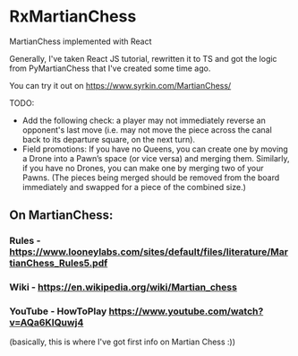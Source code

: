 # RxMartianChess
MartianChess implemented with React

Generally, I've taken React JS tutorial, rewritten it to TS and got the logic from PyMartianChess that I've created some time ago.

You can try it out on https://www.syrkin.com/MartianChess/

TODO:
- Add the following check: 
a player may not immediately reverse an opponent's last move (i.e. may not move the piece across the canal back to its departure square, on the next turn).
- Field promotions:
If you have no Queens, you can create one by moving a Drone into a Pawn’s space (or vice versa) and merging them. Similarly, if you have no Drones, you can make one by merging two of
your Pawns. (The pieces being merged should be removed from the board immediately and swapped for a piece of the combined size.)

## On MartianChess:
### Rules - https://www.looneylabs.com/sites/default/files/literature/MartianChess_Rules5.pdf
### Wiki - https://en.wikipedia.org/wiki/Martian_chess
### YouTube - HowToPlay https://www.youtube.com/watch?v=AQa6KIQuwj4 
(basically, this is where I've got first info on Martian Chess :))
